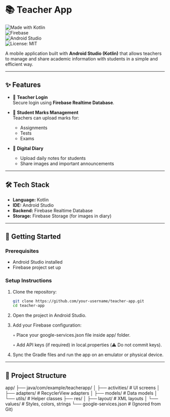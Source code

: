 # 📚 Teacher App  

![Made with Kotlin](https://img.shields.io/badge/Made%20with-Kotlin-7F52FF?logo=kotlin&logoColor=white)  
![Firebase](https://img.shields.io/badge/Backend-Firebase-FFCA28?logo=firebase&logoColor=black)  
![Android Studio](https://img.shields.io/badge/IDE-Android%20Studio-3DDC84?logo=androidstudio&logoColor=white)  
![License: MIT](https://img.shields.io/badge/License-MIT-green.svg)  

A mobile application built with **Android Studio (Kotlin)** that allows teachers to manage and share academic information with students in a simple and efficient way.  

---

## ✨ Features  

- 🔑 **Teacher Login**  
  Secure login using **Firebase Realtime Database**.  

- 📝 **Student Marks Management**  
  Teachers can upload marks for:  
  - Assignments  
  - Tests  
  - Exams  

- 📖 **Digital Diary**  
  - Upload daily notes for students  
  - Share images and important announcements  

---

## 🛠️ Tech Stack  

- **Language:** Kotlin  
- **IDE:** Android Studio  
- **Backend:** Firebase Realtime Database  
- **Storage:** Firebase Storage (for images in diary)  

---

## 🚀 Getting Started  

### Prerequisites  
- Android Studio installed  
- Firebase project set up  

### Setup Instructions  
1. Clone the repository:  
   ```bash
   git clone https://github.com/your-username/teacher-app.git
   cd teacher-app
2. Open the project in Android Studio.

3. Add your Firebase configuration:

     ◦ Place your google-services.json file inside app/ folder.

     ◦ Add API keys (if required) in local.properties (⚠️ Do not commit keys).

4. Sync the Gradle files and run the app on an emulator or physical device.

---

## 📂 Project Structure


app/
 ├── java/com/example/teacherapp/
 │    ├── activities/        # UI screens
 │    ├── adapters/          # RecyclerView adapters
 │    ├── models/            # Data models
 │    └── utils/             # Helper classes
 ├── res/
 │    ├── layout/            # XML layouts
 │    └── values/            # Styles, colors, strings
 └── google-services.json    # (Ignored from Git)

